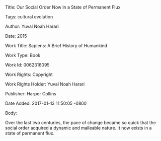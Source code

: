 Title:  Our Social Order Now in a State of Permanent Flux

Tags:   cultural evolution

Author: Yuval Noah Harari

Date:   2015

Work Title: Sapiens: A Brief History of Humankind

Work Type: Book

Work Id: 0062316095

Work Rights: Copyright

Work Rights Holder: Yuval Noah Harari

Publisher: Harper Collins

Date Added: 2017-01-13 11:50:05 -0800

Body: 

Over the last two centuries, the pace of change became so quick that the social order acquired a dynamic and malleable nature. It now exists in a state of permanent flux.

